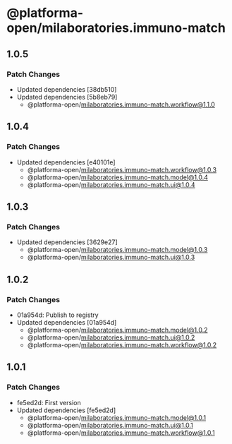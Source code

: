 # @platforma-open/milaboratories.immuno-match

## 1.0.5

### Patch Changes

- Updated dependencies [38db510]
- Updated dependencies [5b8eb79]
  - @platforma-open/milaboratories.immuno-match.workflow@1.1.0

## 1.0.4

### Patch Changes

- Updated dependencies [e40101e]
  - @platforma-open/milaboratories.immuno-match.workflow@1.0.3
  - @platforma-open/milaboratories.immuno-match.model@1.0.4
  - @platforma-open/milaboratories.immuno-match.ui@1.0.4

## 1.0.3

### Patch Changes

- Updated dependencies [3629e27]
  - @platforma-open/milaboratories.immuno-match.model@1.0.3
  - @platforma-open/milaboratories.immuno-match.ui@1.0.3

## 1.0.2

### Patch Changes

- 01a954d: Publish to registry
- Updated dependencies [01a954d]
  - @platforma-open/milaboratories.immuno-match.model@1.0.2
  - @platforma-open/milaboratories.immuno-match.ui@1.0.2
  - @platforma-open/milaboratories.immuno-match.workflow@1.0.2

## 1.0.1

### Patch Changes

- fe5ed2d: First version
- Updated dependencies [fe5ed2d]
  - @platforma-open/milaboratories.immuno-match.model@1.0.1
  - @platforma-open/milaboratories.immuno-match.ui@1.0.1
  - @platforma-open/milaboratories.immuno-match.workflow@1.0.1
